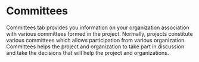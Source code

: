 # Committees

Committees tab provides you information on your organization association with various committees formed in the project. Normally, projects constitute various committees which allows participation from various organization. Committees helps the project and organization to take part in discussion and take the decisions that will help the project and organizations.
